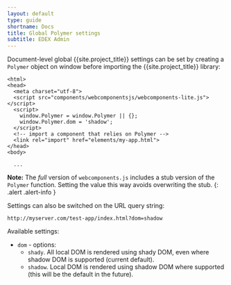 ```yaml
---
layout: default
type: guide
shortname: Docs
title: Global Polymer settings
subtitle: EDEX Admin
---
```


Document-level global {{site.project_title}} settings can be set 
by creating a `Polymer` object on window before importing the {{site.project_title}}
library:

	<html>
	<head>
	  <meta charset="utf-8">
	  <script src="components/webcomponentsjs/webcomponents-lite.js"></script>
	  <script>
        window.Polymer = window.Polymer || {};
        window.Polymer.dom = 'shadow';
      </script>
      <!-- import a component that relies on Polymer -->
	  <link rel="import" href="elements/my-app.html">
	</head>
	<body>

	  ...
    
**Note:**  The _full_ version of `webcomponents.js` includes a stub version
of the `Polymer` function. Setting the value this way avoids overwriting the 
stub.
{: .alert .alert-info }


Settings can also be switched on the URL query string:

```
http://myserver.com/test-app/index.html?dom=shadow
```

Available settings:

* `dom` - options:
    * `shady`. All local DOM is rendered using shady DOM, even where shadow DOM is supported (current default).
    * `shadow`. Local DOM is rendered using shadow DOM where supported (this will be the default in the future).